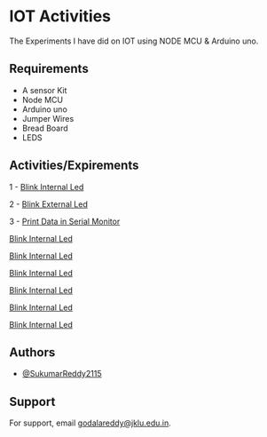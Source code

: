 
# IOT Activities

The Experiments I have did on IOT using NODE MCU & Arduino uno.



## Requirements

- A sensor Kit
- Node MCU
- Arduino uno
- Jumper Wires
- Bread Board
- LEDS



## Activities/Expirements

1 - [Blink Internal Led](https://github.com/SukumarReddy2115/IOT/tree/main/Blink%20Internal%20Led%20Node%20MCU/Code)

2 - [Blink External Led](https://linktodocumentation)

3 - [Print Data in Serial Monitor](https://linktodocumentation)

[Blink Internal Led](https://linktodocumentation)

[Blink Internal Led](https://linktodocumentation)

[Blink Internal Led](https://linktodocumentation)

[Blink Internal Led](https://linktodocumentation)

[Blink Internal Led](https://linktodocumentation)

[Blink Internal Led](https://linktodocumentation)


## Authors

- [@SukumarReddy2115](https://github.com/SukumarReddy2115)



## Support

For support, email godalareddy@jklu.edu.in.

